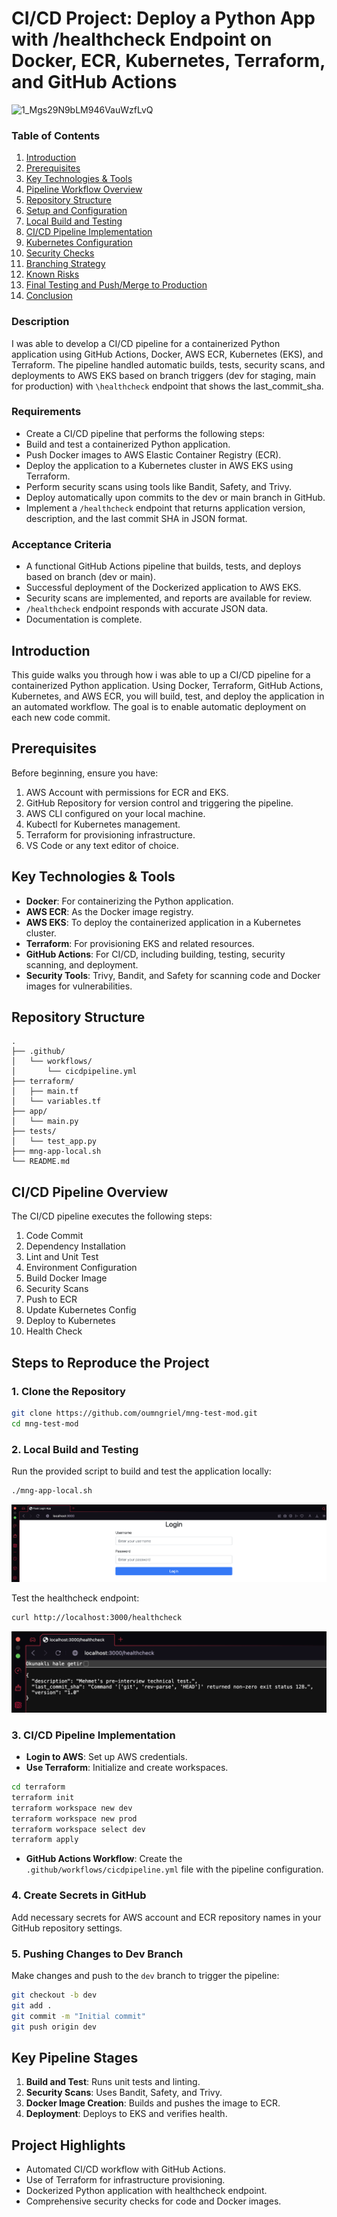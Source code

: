 # CI/CD Project: Deploy a Python App with /healthcheck Endpoint on Docker, ECR, Kubernetes, Terraform, and GitHub Actions

![1_Mgs29N9bLM946VauWzfLvQ](https://github.com/user-attachments/assets/7323a3d4-65d6-4a6e-aa6c-af4912e082ec)

### Table of Contents

1. [Introduction](#introduction)  
2. [Prerequisites](#prerequisites)  
3. [Key Technologies & Tools](#key-technologies--tools)  
4. [Pipeline Workflow Overview](#pipeline-workflow-overview)  
5. [Repository Structure](#repository-structure)  
6. [Setup and Configuration](#setup-and-configuration)  
7. [Local Build and Testing](#local-build-and-testing)  
8. [CI/CD Pipeline Implementation](#ci-cd-pipeline-implementation)  
9. [Kubernetes Configuration](#kubernetes-configuration)  
10. [Security Checks](#security-checks)  
11. [Branching Strategy](#branching-strategy)  
12. [Known Risks](#known-risks)  
13. [Final Testing and Push/Merge to Production](#final-testing-and-pushmerge-to-production)  
14. [Conclusion](#conclusion)

### Description

I was able to develop a CI/CD pipeline for a containerized Python application using GitHub Actions, Docker, AWS ECR, Kubernetes (EKS), and Terraform. The pipeline handled automatic builds, tests, security scans, and deployments to AWS EKS based on branch triggers (dev for staging, main for production) with `\healthcheck` endpoint that shows the last_commit_sha.

### Requirements

- Create a CI/CD pipeline that performs the following steps:
- Build and test a containerized Python application.
- Push Docker images to AWS Elastic Container Registry (ECR).
- Deploy the application to a Kubernetes cluster in AWS EKS using Terraform.
- Perform security scans using tools like Bandit, Safety, and Trivy.
- Deploy automatically upon commits to the dev or main branch in GitHub.
- Implement a `/healthcheck` endpoint that returns application version, description, and the last commit SHA in JSON format.

### Acceptance Criteria

- A functional GitHub Actions pipeline that builds, tests, and deploys based on branch (dev or main).
- Successful deployment of the Dockerized application to AWS EKS.
- Security scans are implemented, and reports are available for review.
- `/healthcheck` endpoint responds with accurate JSON data.
- Documentation is complete.

## Introduction

This guide walks you through how i was able to up a CI/CD pipeline for a containerized Python application. Using Docker, Terraform, GitHub Actions, Kubernetes, and AWS ECR, you will build, test, and deploy the application in an automated workflow. The goal is to enable automatic deployment on each new code commit.

## Prerequisites

Before beginning, ensure you have:
1. AWS Account with permissions for ECR and EKS.
2. GitHub Repository for version control and triggering the pipeline.
3. AWS CLI configured on your local machine.
4. Kubectl for Kubernetes management.
5. Terraform for provisioning infrastructure.
6. VS Code or any text editor of choice.

## Key Technologies & Tools

- **Docker**: For containerizing the Python application.
- **AWS ECR**: As the Docker image registry.
- **AWS EKS**: To deploy the containerized application in a Kubernetes cluster.
- **Terraform**: For provisioning EKS and related resources.
- **GitHub Actions**: For CI/CD, including building, testing, security scanning, and deployment.
- **Security Tools**: Trivy, Bandit, and Safety for scanning code and Docker images for vulnerabilities.

## Repository Structure

```
.
├── .github/
│   └── workflows/
│       └── cicdpipeline.yml
├── terraform/
│   ├── main.tf
│   └── variables.tf
├── app/
│   └── main.py
├── tests/
│   └── test_app.py
├── mng-app-local.sh
└── README.md
```

## CI/CD Pipeline Overview

The CI/CD pipeline executes the following steps:
1. Code Commit
2. Dependency Installation
3. Lint and Unit Test
4. Environment Configuration
5. Build Docker Image
6. Security Scans
7. Push to ECR
8. Update Kubernetes Config
9. Deploy to Kubernetes
10. Health Check

## Steps to Reproduce the Project

### 1. Clone the Repository

```bash
git clone https://github.com/oumngriel/mng-test-mod.git
cd mng-test-mod
```

### 2. Local Build and Testing

Run the provided script to build and test the application locally:

```bash
./mng-app-local.sh
```

![image](pics/App.png)

Test the healthcheck endpoint:

```bash
curl http://localhost:3000/healthcheck
```

![image](pics/Healthcheck-Status.png)


### 3. CI/CD Pipeline Implementation

- **Login to AWS**: Set up AWS credentials.
- **Use Terraform**: Initialize and create workspaces.

```bash
cd terraform
terraform init
terraform workspace new dev
terraform workspace new prod
terraform workspace select dev
terraform apply
```

- **GitHub Actions Workflow**: Create the `.github/workflows/cicdpipeline.yml` file with the pipeline configuration.

### 4. Create Secrets in GitHub

Add necessary secrets for AWS account and ECR repository names in your GitHub repository settings.

### 5. Pushing Changes to Dev Branch

Make changes and push to the `dev` branch to trigger the pipeline:

```bash
git checkout -b dev
git add .
git commit -m "Initial commit"
git push origin dev
```

## Key Pipeline Stages

1. **Build and Test**: Runs unit tests and linting.
2. **Security Scans**: Uses Bandit, Safety, and Trivy.
3. **Docker Image Creation**: Builds and pushes the image to ECR.
4. **Deployment**: Deploys to EKS and verifies health.

## Project Highlights

- Automated CI/CD workflow with GitHub Actions.
- Use of Terraform for infrastructure provisioning.
- Dockerized Python application with healthcheck endpoint.
- Comprehensive security checks for code and Docker images.
